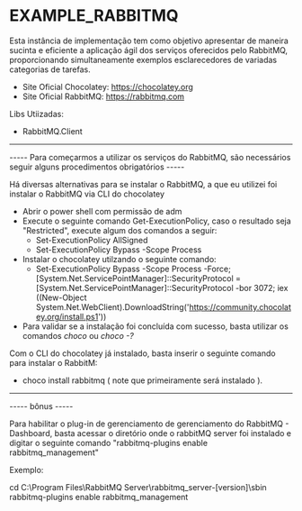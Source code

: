 # EXAMPLE_RABBITMQ

Esta instância de implementação tem como objetivo apresentar de maneira sucinta e eficiente a aplicação ágil dos serviços oferecidos pelo RabbitMQ, proporcionando simultaneamente exemplos esclarecedores de variadas categorias de tarefas.

- Site Oficial Chocolatey: https://chocolatey.org
- Site Oficial RabbitMQ: https://rabbitmq.com

Libs Utiizadas:

- RabbitMQ.Client

-----

----- Para começarmos a utilizar os serviços do RabbitMQ, são necessários seguir alguns procedimentos obrigatórios -----

Há diversas alternativas para se instalar o RabbitMQ, a que eu utilizei foi instalar o RabbitMQ via CLI do chocolatey

- Abrir o power shell com permissão de adm
- Execute o seguinte comando Get-ExecutionPolicy, caso o resultado seja "Restricted", execute algum dos comandos a seguir:
  - Set-ExecutionPolicy AllSigned
  - Set-ExecutionPolicy Bypass -Scope Process
- Instalar o chocolatey utilzando o seguinte comando:
  - Set-ExecutionPolicy Bypass -Scope Process -Force; [System.Net.ServicePointManager]::SecurityProtocol = [System.Net.ServicePointManager]::SecurityProtocol -bor 3072; iex ((New-Object System.Net.WebClient).DownloadString('https://community.chocolatey.org/install.ps1'))
- Para validar se a instalação foi concluída com sucesso, basta utilizar os comandos *choco* ou *choco -?*

Com o CLI do chocolatey já instalado, basta inserir o seguinte comando para instalar o RabbitM: 
- choco install rabbitmq ( note que primeiramente será instalado ).

-----

----- bônus -----

Para habilitar o plug-in de gerenciamento de gerenciamento do RabbitMQ - Dashboard, basta acessar o diretório onde o rabbitMQ server foi instalado e digitar o seguinte comando "rabbitmq-plugins enable rabbitmq_management"

Exemplo: 

cd C:\\Program Files\RabbitMQ Server\rabbitmq_server-[version]\sbin 
rabbitmq-plugins enable rabbitmq_management
